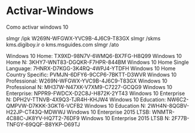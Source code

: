 # Activar-Windows
Como activar windows 10


slmgr /ipk W269N-WFGWX-YVC9B-4J6C9-T83GX
slmgr /skms kms.digiboy.ir      o      kms.msguides.com
slmgr /ato

Windows 10 Home: TX9XD-98N7V-6WMQ6-BX7FG-H8Q99
Windows 10 Home N: 3KHY7-WNT83-DGQKR-F7HPR-844BM
Windows 10 Home Single Language: 7HNRX-D7KGG-3K4RQ-4WPJ4-YTDFH
Windows 10 Home Country Specific: PVMJN-6DFY6-9CCP6-7BKTT-D3WVR
Windows 10 Professional: W269N-WFGWX-YVC9B-4J6C9-T83GX
Windows 10 Professional N: MH37W-N47XK-V7XM9-C7227-GCQG9
Windows 10 Enterprise: NPPR9-FWDCX-D2C8J-H872K-2YT43
Windows 10 Enterprise N: DPH2V-TTNVB-4X9Q3-TJR4H-KHJW4
Windows 10 Education: NW6C2-QMPVW-D7KKK-3GKT6-VCFB2
Windows 10 Education N: 2WH4N-8QGBV-H22JP-CT43Q-MDWWJ
Windows 10 Enterprise 2015 LTSB: WNMTR-4C88C-JK8YV-HQ7T2-76DF9
Windows 10 Enterprise 2015 LTSB N: 2F77B-TNFGY-69QQF-B8YKP-D69TJ
